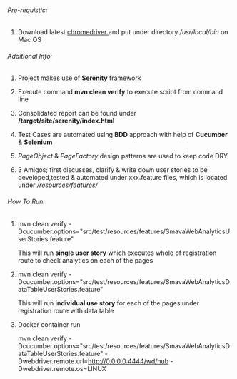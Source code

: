 ######  Pre-requistic:

1. Download latest [ chromedriver ]( https://sites.google.com/a/chromium.org/chromedriver/downloads ) and put under directory */usr/local/bin* on Mac OS


###### Additional Info:

1. Project makes use of [**Serenity**]( https://github.com/serenity-bdd/serenity-core ) framework

2. Execute command **mvn clean verify** to execute script from command line

3. Consolidated report can be found under  **/target/site/serenity/index.html**

4. Test Cases are automated using **BDD** approach with help of **Cucumber** & **Selenium**

5. *PageObject* & *PageFactory* design patterns are used to keep code DRY

6. 3 Amigos; first discusses, clarify & write down user stories to be developed,tested & automated under xxx.feature files, which is located under */resources/features/*


###### How To Run:

1. mvn clean verify -Dcucumber.options="src/test/resources/features/SmavaWebAnalyticsUserStories.feature"

   This will run **single user story** which executes whole of registration route to check analytics on each of the pages 


2. mvn clean verify -Dcucumber.options="src/test/resources/features/SmavaWebAnalyticsDataTableUserStories.feature"

   This will run **individual use story** for each of the pages under registration route with data table
   
3. Docker container run

   mvn clean verify -Dcucumber.options="src/test/resources/features/SmavaWebAnalyticsDataTableUserStories.feature" -Dwebdriver.remote.url=http://0.0.0.0:4444/wd/hub -Dwebdriver.remote.os=LINUX   